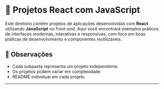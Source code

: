 # 📁 Projetos React com JavaScript

Este diretório contém projetos de aplicações desenvolvidas com **React** utilizando **JavaScript** no front-end. Aqui você encontrará exemplos práticos de interfaces modernas, interativas e responsivas, com foco em boas práticas de desenvolvimento e componentes reutilizáveis.

## 📌 Observações

- Cada subpasta representa um projeto independente.
- Os projetos podem variar em complexidade.
- README individual em cada projeto.

---

